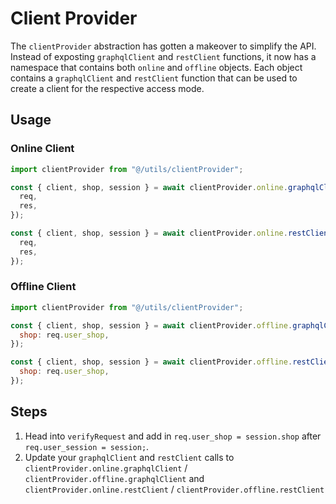 # Client Provider

The `clientProvider` abstraction has gotten a makeover to simplify the API. Instead of exposting `graphqlClient` and `restClient` functions, it now has a namespace that contains both `online` and `offline` objects. Each object contains a `graphqlClient` and `restClient` function that can be used to create a client for the respective access mode.

## Usage

### Online Client

```javascript
import clientProvider from "@/utils/clientProvider";

const { client, shop, session } = await clientProvider.online.graphqlClient({
  req,
  res,
});

const { client, shop, session } = await clientProvider.online.restClient({
  req,
  res,
});
```

### Offline Client

```javascript
import clientProvider from "@/utils/clientProvider";

const { client, shop, session } = await clientProvider.offline.graphqlClient({
  shop: req.user_shop,
});

const { client, shop, session } = await clientProvider.offline.restClient({
  shop: req.user_shop,
});
```

## Steps

1. Head into `verifyRequest` and add in `req.user_shop = session.shop` after `req.user_session = session;`.
2. Update your `graphqlClient` and `restClient` calls to `clientProvider.online.graphqlClient` / `clientProvider.offline.graphqlClient` and `clientProvider.online.restClient` / `clientProvider.offline.restClient`
